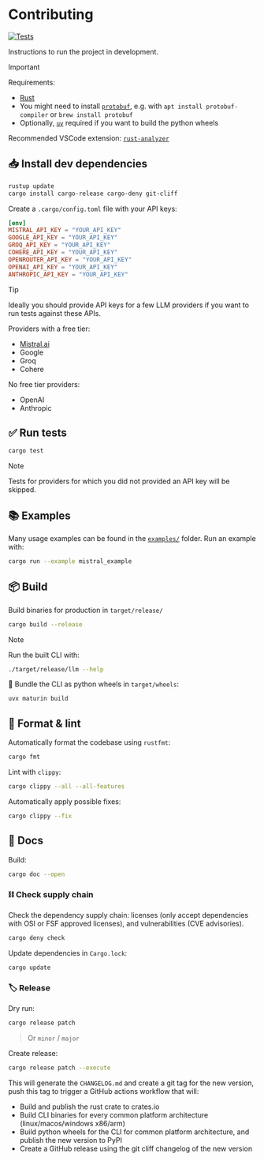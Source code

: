 # Contributing

[![Tests](https://github.com/graniet/llm/actions/workflows/test.yml/badge.svg)](https://github.com/graniet/llm/actions/workflows/test.yml)

Instructions to run the project in development.

> [!IMPORTANT]
>
> Requirements:
>
> - [Rust](https://www.rust-lang.org/tools/install)
> - You might need to install [`protobuf`](https://protobuf.dev/installation/), e.g. with `apt install protobuf-compiler` or `brew install protobuf`
> - Optionally, [`uv`](https://docs.astral.sh/uv/getting-started/installation/) required if you want to build the python wheels
>
> Recommended VSCode extension: [`rust-analyzer`](https://marketplace.visualstudio.com/items?itemName=rust-lang.rust-analyzer)

## 📥 Install dev dependencies

```sh
rustup update
cargo install cargo-release cargo-deny git-cliff
```

Create a `.cargo/config.toml` file with your API keys:

```toml
[env]
MISTRAL_API_KEY = "YOUR_API_KEY"
GOOGLE_API_KEY = "YOUR_API_KEY"
GROQ_API_KEY = "YOUR_API_KEY"
COHERE_API_KEY = "YOUR_API_KEY"
OPENROUTER_API_KEY = "YOUR_API_KEY"
OPENAI_API_KEY = "YOUR_API_KEY"
ANTHROPIC_API_KEY = "YOUR_API_KEY"
```

> [!TIP]
>
> Ideally you should provide API keys for a few LLM providers if you want to run tests against these APIs.
>
> Providers with a free tier:
>
> - [Mistral.ai](https://console.mistral.ai/api-keys)
> - Google
> - Groq
> - Cohere
>
> No free tier providers:
>
> - OpenAI
> - Anthropic

## ✅ Run tests

```sh
cargo test
```

> [!NOTE]
>
> Tests for providers for which you did not provided an API key will be skipped.

## 📚 Examples

Many usage examples can be found in the [`examples/`](https://github.com/graniet/llm/tree/main/examples) folder. Run an example with:

```sh
cargo run --example mistral_example
```

## 📦 Build

Build binaries for production in `target/release/`

```sh
cargo build --release
```

> [!NOTE]
>
> Run the built CLI with:
>
> ```sh
> ./target/release/llm --help
> ```

🐍 Bundle the CLI as python wheels in `target/wheels`:

```sh
uvx maturin build
```

## 🧼 Format & lint

Automatically format the codebase using `rustfmt`:

```sh
cargo fmt
```

Lint with `clippy`:

```sh
cargo clippy --all --all-features
```

Automatically apply possible fixes:

```sh
cargo clippy --fix
```

## 📖 Docs

Build:

```sh
cargo doc --open
```

### ⛓️ Check supply chain

Check the dependency supply chain: licenses (only accept dependencies with OSI or FSF approved licenses), and vulnerabilities (CVE advisories).

```sh
cargo deny check
```

Update dependencies in `Cargo.lock`:

```sh
cargo update
```

### 🏷️ Release

Dry run:

```sh
cargo release patch
```

> Or `minor` / `major`

Create release:

```sh
cargo release patch --execute
```

This will generate the `CHANGELOG.md` and create a git tag for the new version, push this tag to trigger a GitHub actions workflow that will:

- Build and publish the rust crate to crates.io
- Build CLI binaries for every common platform architecture (linux/macos/windows x86/arm)
- Build python wheels for the CLI for common platform architecture, and publish the new version to PyPI
- Create a GitHub release using the git cliff changelog of the new version
